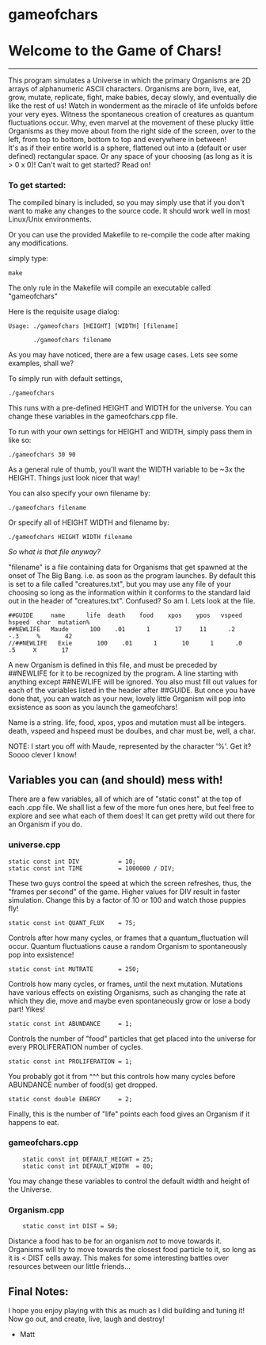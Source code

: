 # gameofchars

# **Welcome to the Game of Chars!**

***********
This program simulates a Universe in which the primary Organisms are 2D arrays of alphanumeric ASCII characters. Organisms are born, live, eat,
grow, mutate, replicate, fight, make babies, decay slowly, and eventually die like the rest of us!  Watch in wonderment as the miracle of life unfolds
before your very eyes.  Witness the spontaneous creation of creatures as quantum fluctuations occur.  Why, even marvel at the movement of these plucky
little Organisms as they move about from the right side of the screen, over to the left, from top to bottom, bottom to top and everywhere in between!  
It's as if their entire world is a sphere, flattened out into a (default or user defined) rectangular space. Or any space of your choosing 
(as long as it is > 0 x 0)!  Can't wait to get started?  Read on!

### To get started: 

The compiled binary is included, so you may simply use that if you don't want to make any changes to the source code. It should work well in most
Linux/Unix environments.

Or you can use the provided Makefile to re-compile the code after making any modifications.

simply type:

    make

The only rule in the Makefile will compile an executable called "gameofchars"

Here is the requisite usage dialog:

    Usage: ./gameofchars [HEIGHT] [WIDTH] [filename]
  
           ./gameofchars filename

As you may have noticed, there are a few usage cases.  Lets see some examples, shall we?


To simply run with default settings, 

    ./gameofchars
    
This runs with a pre-defined HEIGHT and WIDTH for the universe. You can change these variables in the gameofchars.cpp file.


To run with your own settings for HEIGHT and WIDTH, simply pass them in like so:
    
    ./gameofchars 30 90
    
As a general rule of thumb, you'll want the WIDTH variable to be ~3x the HEIGHT.  Things just look nicer that way!


You can also specify your own filename by:

    ./gameofchars filename

Or specify all of HEIGHT WIDTH and filename by:

    ./gameofchars HEIGHT WIDTH filename

*So what is that file anyway?*

"filename" is a file containing data for Organisms that get spawned at the onset of The Big Bang. i.e. as soon as the program launches.
By default this is set to a file called "creatures.txt", but you may use any file of your choosing so long as the information within it
conforms to the standard laid out in the header of "creatures.txt".  Confused?  So am I.  Lets look at the file.

    ##GUIDE     name      life  death    food    xpos    ypos   vspeed  hspeed  char  mutation%
    ##NEWLIFE   Maude      100    .01      1       17     11      .2      -.3     %       42
    //##NEWLIFE   Exie       100    .01      1       10      1      .0       .5     X       17
    
A new Organism is defined in this file, and must be preceded by ##NEWLIFE for it to be recognized by the program. A line starting with anything
except ##NEWLIFE will be ignored.  You also must fill out values for each of the variables listed in the header after ##GUIDE.  But once you have
done that, you can watch as your new, lovely little Organism will pop into exsistence as soon as you launch the gameofchars!

Name is a string.  life, food, xpos, ypos and mutation must all be integers.  death, vspeed and hspeed must be doulbes, and char must be, well, a char.

NOTE: I start you off with Maude, represented by the character '%'.  Get it?  Soooo clever I know!

## Variables you can (and should) mess with!

There are a few variables, all of which are of "static const" at the top of each .cpp file.  We shall list a few of the more fun ones here, but
feel free to explore and see what each of them does!  It can get pretty wild out there for an Organism if you do.

### universe.cpp
    static const int DIV           = 10;
    static const int TIME          = 1000000 / DIV;
These two guys control the speed at which the screen refreshes, thus, the "frames per second" of the game.  Higher values for DIV result in
faster simulation. Change this by a factor of 10 or 100 and watch those puppies fly!


    static const int QUANT_FLUX    = 75;
Controls after how many cycles, or frames that a quantum_fluctuation will occur.  Quantum fluctuations cause a random Organism to spontaneously 
pop into exsistence!


    static const int MUTRATE       = 250;
Controls how many cycles, or frames, until the next mutation. Mutations have various effects on existing Organisms, such as changing the rate at 
which they die, move and maybe even spontaneously grow or lose a body part!  Yikes!


    static const int ABUNDANCE     = 1;
Controls the number of "food" particles that get placed into the universe for every PROLIFERATION number of cycles.


    static const int PROLIFERATION = 1;
You probably got it from ^^^ but this controls how many cycles before ABUNDANCE number of food(s) get dropped.


    static const double ENERGY     = 2;
Finally, this is the number of "life" points each food gives an Organism if it happens to eat.

### gameofchars.cpp
        static const int DEFAULT_HEIGHT = 25;
        static const int DEFAULT_WIDTH  = 80;
You may change these variables to control the default width and height of the Universe.  


### Organism.cpp
        static const int DIST = 50;
Distance a food has to be for an organism *not* to move towards it. Organisms will try to move towards the closest food particle to it, so long as it is
< DIST cells away.  This makes for some interesting battles over resources between our little friends...


## Final Notes:

I hope you enjoy playing with this as much as I did building and tuning it! Now go out, and create, live, laugh and destroy!

- Matt

